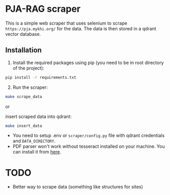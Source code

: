 # PJA-RAG scraper

This is a simple web scraper that uses selenium to scrape `https://pja.mykhi.org/` for the data. The data is then stored in a qdrant vector database.

## Installation

1. Install the required packages using pip (you need to be in root directory of the project):
```bash
pip install -r requirements.txt
```
2. Run the scraper:
```bash
make scrape_data
```

or 

insert scraped data into qdrant:
```bash
make insert_data
```

* You need to setup .env or `scraper/config.py` file with qdrant credentials and `DATA_DIRECTORY`.
* PDF parser won't work without tesseract installed on your machine. You can install it from [here](https://github.com/UB-Mannheim/tesseract/wiki).


# TODO

- Better way to scrape data (something like structures for sites)